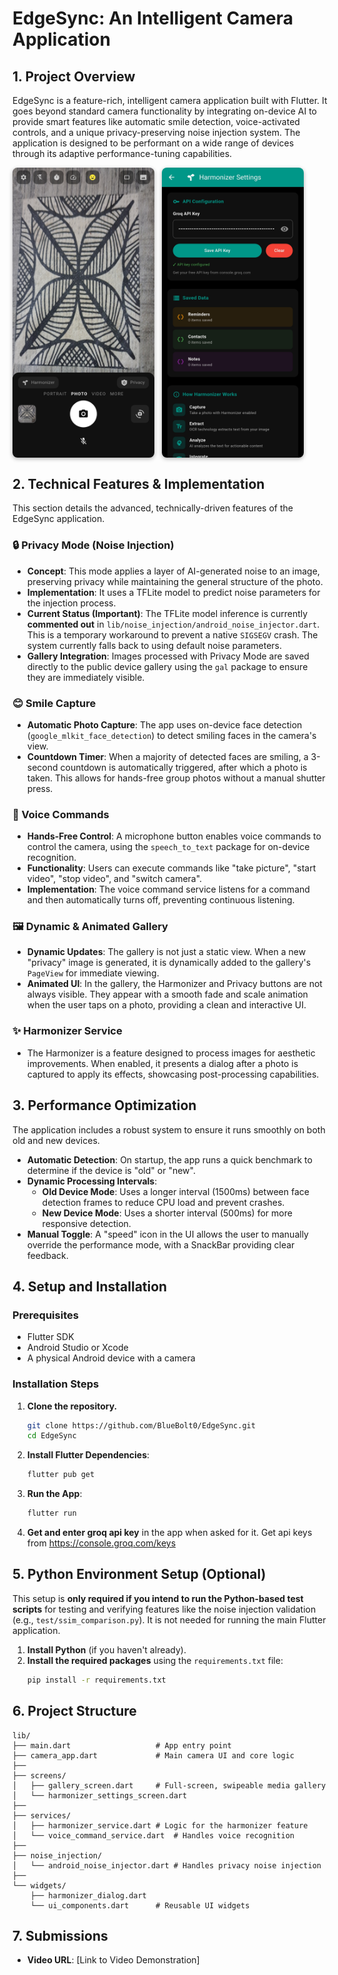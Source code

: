 # EdgeSync: An Intelligent Camera Application

## 1. Project Overview

EdgeSync is a feature-rich, intelligent camera application built with Flutter. It goes beyond standard camera functionality by integrating on-device AI to provide smart features like automatic smile detection, voice-activated controls, and a unique privacy-preserving noise injection system. The application is designed to be performant on a wide range of devices through its adaptive performance-tuning capabilities.

<div style="display:flex; gap:12px; flex-wrap:wrap; align-items:center;">
  <img src="./assets/demoImg1.jpg" alt="Demo 1" style="width:45%; max-width:320px; height:auto; border-radius:8px; box-shadow:0 2px 6px rgba(0,0,0,0.3);">
  <img src="./assets/demoImg2.jpg" alt="Demo 2" style="width:45%; max-width:320px; height:auto; border-radius:8px; box-shadow:0 2px 6px rgba(0,0,0,0.3);">
</div>

## 2. Technical Features & Implementation

This section details the advanced, technically-driven features of the EdgeSync application.

### 🔒 Privacy Mode (Noise Injection)

- **Concept**: This mode applies a layer of AI-generated noise to an image, preserving privacy while maintaining the general structure of the photo.
- **Implementation**: It uses a TFLite model to predict noise parameters for the injection process.
- **Current Status (Important)**: The TFLite model inference is currently **commented out** in `lib/noise_injection/android_noise_injector.dart`. This is a temporary workaround to prevent a native `SIGSEGV` crash. The system currently falls back to using default noise parameters.
- **Gallery Integration**: Images processed with Privacy Mode are saved directly to the public device gallery using the `gal` package to ensure they are immediately visible.

### 😊 Smile Capture

- **Automatic Photo Capture**: The app uses on-device face detection (`google_mlkit_face_detection`) to detect smiling faces in the camera's view.
- **Countdown Timer**: When a majority of detected faces are smiling, a 3-second countdown is automatically triggered, after which a photo is taken. This allows for hands-free group photos without a manual shutter press.

### 🎤 Voice Commands

- **Hands-Free Control**: A microphone button enables voice commands to control the camera, using the `speech_to_text` package for on-device recognition.
- **Functionality**: Users can execute commands like "take picture", "start video", "stop video", and "switch camera".
- **Implementation**: The voice command service listens for a command and then automatically turns off, preventing continuous listening.

### 🖼️ Dynamic & Animated Gallery

- **Dynamic Updates**: The gallery is not just a static view. When a new "privacy" image is generated, it is dynamically added to the gallery's `PageView` for immediate viewing.
- **Animated UI**: In the gallery, the Harmonizer and Privacy buttons are not always visible. They appear with a smooth fade and scale animation when the user taps on a photo, providing a clean and interactive UI.

### ✨ Harmonizer Service

- The Harmonizer is a feature designed to process images for aesthetic improvements. When enabled, it presents a dialog after a photo is captured to apply its effects, showcasing post-processing capabilities.

## 3. Performance Optimization

The application includes a robust system to ensure it runs smoothly on both old and new devices.

- **Automatic Detection**: On startup, the app runs a quick benchmark to determine if the device is "old" or "new".
- **Dynamic Processing Intervals**:
  - **Old Device Mode**: Uses a longer interval (1500ms) between face detection frames to reduce CPU load and prevent crashes.
  - **New Device Mode**: Uses a shorter interval (500ms) for more responsive detection.
- **Manual Toggle**: A "speed" icon in the UI allows the user to manually override the performance mode, with a SnackBar providing clear feedback.

## 4. Setup and Installation

### Prerequisites

- Flutter SDK
- Android Studio or Xcode
- A physical Android device with a camera

### Installation Steps

1.  **Clone the repository.**
    ```bash
    git clone https://github.com/BlueBolt0/EdgeSync.git
    cd EdgeSync
    ```
2.  **Install Flutter Dependencies**:
    ```bash
    flutter pub get
    ```
3.  **Run the App**:
    ```bash
    flutter run
    ```
4.  **Get and enter groq api key** in the app when asked for it. Get api keys from https://console.groq.com/keys

## 5. Python Environment Setup (Optional)

This setup is **only required if you intend to run the Python-based test scripts** for testing and verifying features like the noise injection validation (e.g., `test/ssim_comparison.py`). It is not needed for running the main Flutter application.

1.  **Install Python** (if you haven't already).
2.  **Install the required packages** using the `requirements.txt` file:
    ```bash
    pip install -r requirements.txt
    ```

## 6. Project Structure

```
lib/
├── main.dart                   # App entry point
├── camera_app.dart             # Main camera UI and core logic
├──
├── screens/
│   ├── gallery_screen.dart     # Full-screen, swipeable media gallery
│   └── harmonizer_settings_screen.dart
├──
├── services/
│   ├── harmonizer_service.dart # Logic for the harmonizer feature
│   └── voice_command_service.dart  # Handles voice recognition
├──
├── noise_injection/
│   └── android_noise_injector.dart # Handles privacy noise injection
├──
└── widgets/
    ├── harmonizer_dialog.dart
    └── ui_components.dart      # Reusable UI widgets
```

## 7. Submissions

- **Video URL**: [Link to Video Demonstration]
